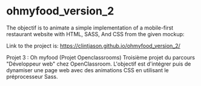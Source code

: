 # ohmyfood_version_2
The objectif is to animate a simple implementation of a mobile-first restaurant website with HTML, SASS, And CSS from the given mockup:


Link to the project is: https://clintjason.github.io/ohmyfood_version_2/

Projet 3 : Oh myfood (Projet Openclassrooms)
Troisième projet du parcours "Développeur web" chez OpenClassroom.
L'objectif est d'intégrer puis de dynamiser une page web avec des animations CSS en utilisant le préprocesseur Sass.
